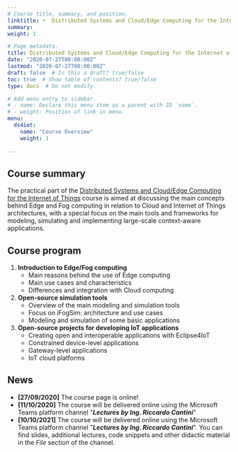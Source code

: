 ```yaml
---
# Course title, summary, and position.
linktitle: •  Distributed Systems and Cloud/Edge Computing for the Internet of Things
summary:
weight: 1

# Page metadata.
title: Distributed Systems and Cloud/Edge Computing for the Internet of Things
date: "2020-07-27T00:00:00Z"
lastmod: "2020-07-27T00:00:00Z"
draft: false  # Is this a draft? true/false
toc: true  # Show table of contents? true/false
type: docs  # Do not modify.

# Add menu entry to sidebar.
# - name: Declare this menu item as a parent with ID `name`.
# - weight: Position of link in menu.
menu: 
  ds4iot:
    name: "Course Overview"
    weight: 1
  
---
```


## Course summary

 The practical part of the [Distributed Systems and Cloud/Edge Computing for the Internet of Things](https://www.unical.it/storage/cds/7419/activities/83787/)
 course is aimed at discussing the main concepts behind Edge and Fog computing in relation to Cloud and Internet of Things architectures, with a special focus on the main tools and frameworks for modeling, simulating and implementing large-scale context-aware applications.


## Course program

1.	**Introduction to Edge/Fog computing**
	-	Main reasons behind the use of Edge computing
	-	Main use cases and characteristics
	-	Differences and integration with Cloud computing
2.	**Open-source simulation tools**
	-	Overview of the main modeling and simulation tools
	-	Focus on iFogSim: architecture and use cases
	-	Modeling and simulation of some basic applications
3.	**Open-source projects for developing IoT applications**
	-	Creating open and interoperable applications with Eclipse4IoT
	-	Constrained device-level applications
	-	Gateway-level applications
	-	IoT cloud platforms


## News
- **[27/09/2020]** The course page is online!
- **[11/10/2020]** The course will be delivered online using the Microsoft Teams platform channel "***Lectures by Ing. Riccardo Cantini***"
- **[10/10/2021]** The course will be delivered online using the Microsoft Teams platform channel "***Lectures by Ing. Riccardo Cantini***". You can find slides, additional lectures, code snippets and other didactic material in the *File* section of the channel.  
